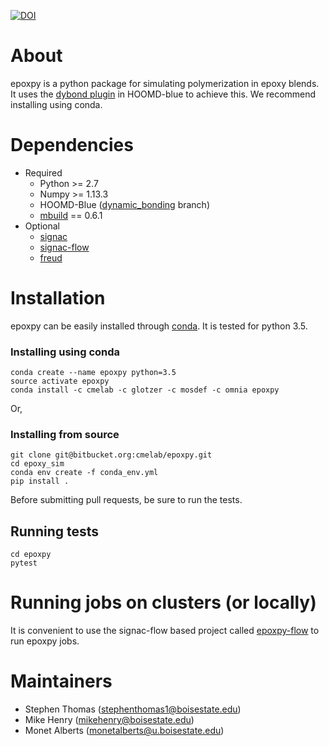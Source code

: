 [![DOI](https://zenodo.org/badge/106355819.svg)](https://zenodo.org/badge/latestdoi/106355819)
# About #
epoxpy is a python package for simulating polymerization in epoxy blends. It uses the [dybond plugin](https://bitbucket.org/cmelab/hoomd_blue) in HOOMD-blue to achieve this. We recommend installing using conda.

# Dependencies
* Required
	* Python >= 2.7
	* Numpy  >= 1.13.3
	* HOOMD-Blue ([dynamic_bonding](https://bitbucket.org/cmelab/hoomd_blue) branch)
	* [mbuild](http://mosdef-hub.github.io/mbuild/) == 0.6.1 
* Optional
	* [signac](http://signac.readthedocs.io/en/latest/)
	* [signac-flow](https://signac-flow.readthedocs.io/en/latest/)
	* [freud](http://glotzerlab.engin.umich.edu/freud/)
	
# Installation

epoxpy can be easily installed through [conda](https://conda.io/docs/install/quick.html#miniconda-quick-install-requirements). It is tested for python 3.5.

### Installing using conda

```
conda create --name epoxpy python=3.5
source activate epoxpy
conda install -c cmelab -c glotzer -c mosdef -c omnia epoxpy
```

Or,

### Installing from source

```
git clone git@bitbucket.org:cmelab/epoxpy.git
cd epoxy_sim
conda env create -f conda_env.yml
pip install .
```

Before submitting pull requests, be sure to run the tests.
## Running tests
```
cd epoxpy
pytest
```

# Running jobs on clusters (or locally)

It is convenient to use the signac-flow based project called [epoxpy-flow](https://bitbucket.org/cmelab/epoxpy-flow) to run epoxpy jobs. 

# Maintainers

* Stephen Thomas (stephenthomas1@boisestate.edu)
* Mike Henry (mikehenry@boisestate.edu)
* Monet Alberts (monetalberts@u.boisestate.edu)
